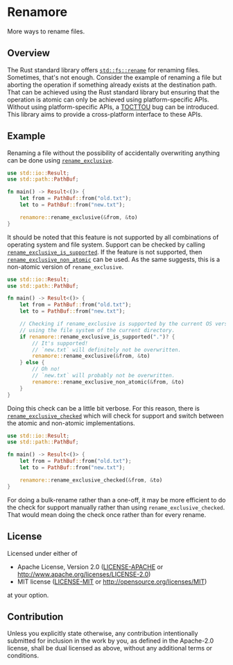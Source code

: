# Renamore

More ways to rename files.

## Overview

The Rust standard library offers [`std::fs::rename`] for renaming files.
Sometimes, that's not enough. Consider the example of renaming a file but
aborting the operation if something already exists at the destination path.
That can be achieved using the Rust standard library but ensuring that the
operation is atomic can only be achieved using platform-specific APIs.
Without using platform-specific APIs, a [TOCTTOU] bug can be introduced.
This library aims to provide a cross-platform interface to these APIs.

[TOCTTOU]: https://en.wikipedia.org/wiki/Time-of-check_to_time-of-use
[`std::fs::rename`]: https://doc.rust-lang.org/std/fs/fn.rename.html

## Example

Renaming a file without the possibility of accidentally overwriting anything
can be done using [`rename_exclusive`].

[`rename_exclusive`]: https://docs.rs/renamore/latest/renamore/fn.rename_exclusive.html

```rust
use std::io::Result;
use std::path::PathBuf;

fn main() -> Result<()> {
    let from = PathBuf::from("old.txt");
    let to = PathBuf::from("new.txt");

    renamore::rename_exclusive(&from, &to)
}
```

It should be noted that this feature is not supported by all combinations of
operating system and file system. Support can be checked by calling
[`rename_exclusive_is_supported`]. If the feature is not supported, then
[`rename_exclusive_non_atomic`] can be used. As the same suggests, this is a
non-atomic version of `rename_exclusive`.

[`rename_exclusive_is_supported`]: https://docs.rs/renamore/latest/renamore/fn.rename_exclusive_is_supported.html
[`rename_exclusive_non_atomic`]: https://docs.rs/renamore/latest/renamore/fn.rename_exclusive_non_atomic.html

```rust
use std::io::Result;
use std::path::PathBuf;

fn main() -> Result<()> {
    let from = PathBuf::from("old.txt");
    let to = PathBuf::from("new.txt");

    // Checking if rename_exclusive is supported by the current OS version
    // using the file system of the current directory.
    if renamore::rename_exclusive_is_supported(".")? {
        // It's supported!
        // `new.txt` will definitely not be overwritten.
        renamore::rename_exclusive(&from, &to)
    } else {
        // Oh no!
        // `new.txt` will probably not be overwritten.
        renamore::rename_exclusive_non_atomic(&from, &to)
    }
}
```

Doing this check can be a little bit verbose. For this reason, there is
[`rename_exclusive_checked`] which will check for support and switch between
the atomic and non-atomic implementations.

[`rename_exclusive_checked`]: https://docs.rs/renamore/latest/renamore/fn.rename_exclusive_checked.html

```rust
use std::io::Result;
use std::path::PathBuf;

fn main() -> Result<()> {
    let from = PathBuf::from("old.txt");
    let to = PathBuf::from("new.txt");

    renamore::rename_exclusive_checked(&from, &to)
}
```

For doing a bulk-rename rather than a one-off, it may be more efficient to
do the check for support manually rather than using
`rename_exclusive_checked`. That would mean doing the check once rather than
for every rename.

## License

Licensed under either of

 * Apache License, Version 2.0
   ([LICENSE-APACHE](LICENSE-APACHE) or http://www.apache.org/licenses/LICENSE-2.0)
 * MIT license
   ([LICENSE-MIT](LICENSE-MIT) or http://opensource.org/licenses/MIT)

at your option.

## Contribution

Unless you explicitly state otherwise, any contribution intentionally submitted
for inclusion in the work by you, as defined in the Apache-2.0 license, shall be
dual licensed as above, without any additional terms or conditions.
